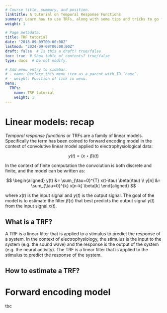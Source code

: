 ```yaml
---
# Course title, summary, and position.
linktitle: A tutorial on Temporal Response Functions
summary: Learn how to use TRFs, along with some tips and tricks to go further, and faster.
weight: 1

# Page metadata.
title: TRF tutorial
date: "2018-09-09T00:00:00Z"
lastmod: "2024-09-09T00:00:00Z"
draft: false  # Is this a draft? true/false
toc: true  # Show table of contents? true/false
type: docs  # Do not modify.

# Add menu entry to sidebar.
# - name: Declare this menu item as a parent with ID `name`.
# - weight: Position of link in menu.
menu:
  TRFs:
    name: TRF tutorial
    weight: 1
---
```


# Linear models: recap

_Temporal response functions_ or TRFs are a family of linear models. Specifically the term has been coined to forward encoding model in the context of convolutive linear model applied to electrophysiological data:

$$
y(t) = (x \star \beta) (t)
$$

In the context of finite computation the convolution is both discrete and finite, and the model can be written as:

$$
\begin{aligned}
y(t) &= \sum_{\tau=0}^{T} x(t-\tau) \beta(\tau) \\
y[n] &= \sum_{\tau=0}^{k} x[n-k] \beta[k]
\end{aligned}
$$

where $x(t)$ is the input signal and $y(t)$ is the output signal. The goal of the model is to estimate the filter $\beta(\tau)$ that best predicts the output signal $y(t)$ from the input signal $x(t)$.

## What is a TRF?

A TRF is a linear filter that is applied to a stimulus to predict the response of a system. In the context of electrophysiology, the stimulus is the input to the system (e.g. the sound wave) and the response is the output of the system (e.g. the neural activity). The TRF is a linear filter that is applied to the stimulus to predict the response of the system.

## How to estimate a TRF?

# Forward encoding model

tbc

